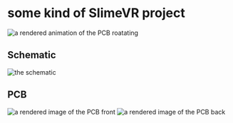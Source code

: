 # some kind of SlimeVR project

![a rendered animation of the PCB roatating](https://h3wastooshort.github.io/slimeinator/rotating.gif)


## Schematic
![the schematic](https://h3wastooshort.github.io/slimeinator/slimeVR_pcb.svg)

## PCB
![a rendered image of the PCB front](https://h3wastooshort.github.io/slimeinator/top.png)
![a rendered image of the PCB back](https://h3wastooshort.github.io/slimeinator/bottom.png)
